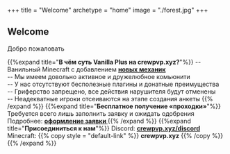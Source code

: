 +++
title = "Welcome"
archetype = "home"
image = "./forest.jpg"
+++

## Welcome
<gray>Добро пожаловать</gray>

<hundred-empty-line></hundred-empty-line>

{{%expand title="**В чём суть Vanilla Plus на crewpvp.xyz?**"%}}
-- Ванильный Minecraft с добавлением [**новых механик** <i class="fa-solid fa-gear"></i>](../about-us/new-mechanics)\
-- Мы имеем довольно активное и дружелюбное комьюнити\
-- У нас отсутствуют бесполезные плагины и донатные преимущества\
-- Гриферство запрещено, все действия нарушителя будут отменены\
-- Неадекватные игроки отсеиваются на этапе создания анкеты
{{% /expand %}}
{{%expand title="**Бесплатное получение «проходки»**"%}}
Требуется всего лишь заполнить заявку и ожидать одобрения\
Подробнее: [**оформление заявки <i class="fa-solid fa-pen fa-xs"></i>**](../about-us/start-playing)
{{% /expand %}}
{{%expand title="**Присоединиться к нам**"%}}
Discord: [**crewpvp.xyz/discord** <i class="fa-brands fa-discord fa-xs"></i>](https://discord.com/invite/uKreqjn)\
Minecraft: {{% copy style = "default-link" %}} **crewpvp.xyz** <i class="fa-solid fa-copy fa-xs"></i> {{% /copy %}}
{{% /expand %}}
